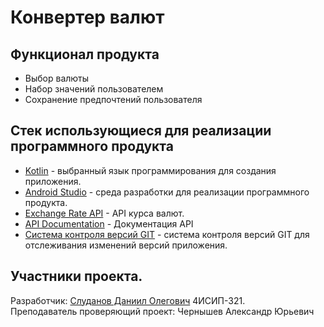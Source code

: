 # Конвертер валют

## Функционал продукта

- Выбор валюты
- Набор значений пользователем
- Сохранение предпочтений пользователя

## Стек использующиеся для реализации программного продукта

- [Kotlin](https://kotlinlang.org/) - выбранный язык программирования для создания приложения.
- [Android Studio](https://developer.android.com/studio?hl=ru) - среда разработки для реализации программного продукта.
- [Exchange Rate API](https://www.exchangerate-api.com/) - API курса валют.
- [API Documentation](https://www.exchangerate-api.com/docs/overview) - Документация API
- [Система контроля версий GIT](https://git-scm.com/doc) - система контроля версий GIT для отслеживания изменений версий приложения.

## Участники проекта.

Разработчик: [Слуданов Даниил Олегович](vk.com/dsludanov) 4ИСИП-321.<br>
Преподаватель проверяющий проект: Чернышев Александр Юрьевич

